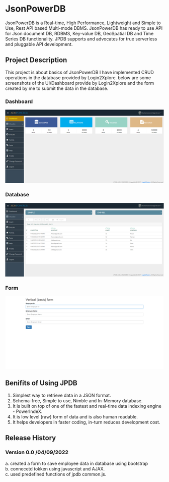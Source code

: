 # JsonPowerDB

JsonPowerDB is a Real-time, High Performance, Lightweight and Simple to Use, Rest API based Multi-mode DBMS. JsonPowerDB has ready to use API for Json document DB, RDBMS, Key-value DB, GeoSpatial DB and Time Series DB functionality. JPDB supports and advocates for true serverless and pluggable API development.

## Project Description 
This project is about basics of JsonPowerDB I have implemented 
CRUD operations in the database provided by Login2Xplore.
below are some screenshots of the UI/Dashboard provide by Login2Xplore
and the form created by me to submit the data in the database.

### Dashboard
![User Dashboard](Screenshots/Dashboard.PNG?text=User+Dashboard+Here)

### Database 
![Database](Screenshots/Database.PNG?text=User+Dashboard+Here)

### Form 
![Form](Screenshots/Form.PNG?text=User+Dashboard+Here)

## Benifits of Using JPDB
 1. Simplest way to retrieve data in a JSON format.
 2. Schema-free, Simple to use, Nimble and In-Memory database.
 3. It is built on top of one of the fastest and real-time data indexing engine - PowerIndeX.
 4.  It is low level (raw) form of data and is also human readable.
 5.  It helps developers in faster coding, in-turn reduces development cost.

## Release History

### Version 0.0 /04/09/2022
a. created a form to save employee data in database using bootstrap  \
b. connecetd tokken using javascript and AJAX.\
c. used predefined functions of jpdb common.js.
